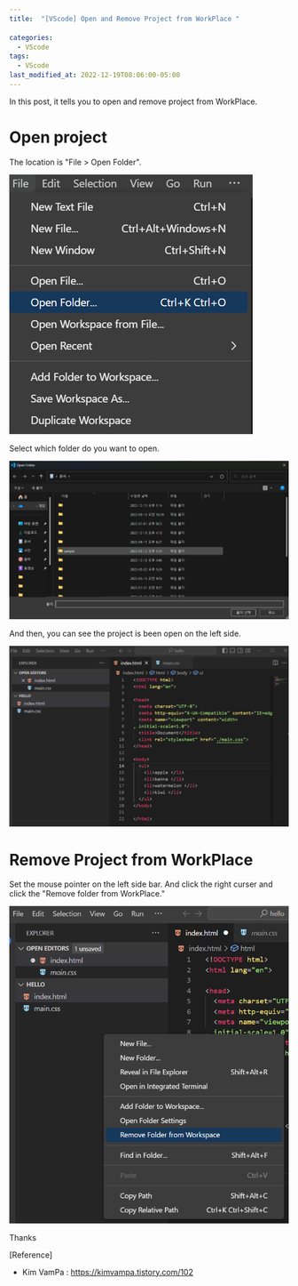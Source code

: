 ```yaml
---
title:  "[VScode] Open and Remove Project from WorkPlace "

categories:
  - VScode
tags:
  - VScode
last_modified_at: 2022-12-19T08:06:00-05:00
---
```


In this post, it tells you to open and remove project from WorkPlace.

# Open project

The location is "File > Open Folder".

![Open_Project](/assets/img/Open_Project.PNG)

Select which folder do you want to open.

![Select_folder](/assets/img/Select_folder.PNG)

And then, you can see the project is been open on the left side.

![Res_project](/assets/img/Res_project.PNG)


# Remove Project from WorkPlace

Set the mouse pointer on the left side bar.
And click the right curser 
and click the "Remove folder from WorkPlace."

![Remove_Project](/assets/img/Remove_Project.PNG)

Thanks

[Reference]
* Kim VamPa : <https://kimvampa.tistory.com/102>
